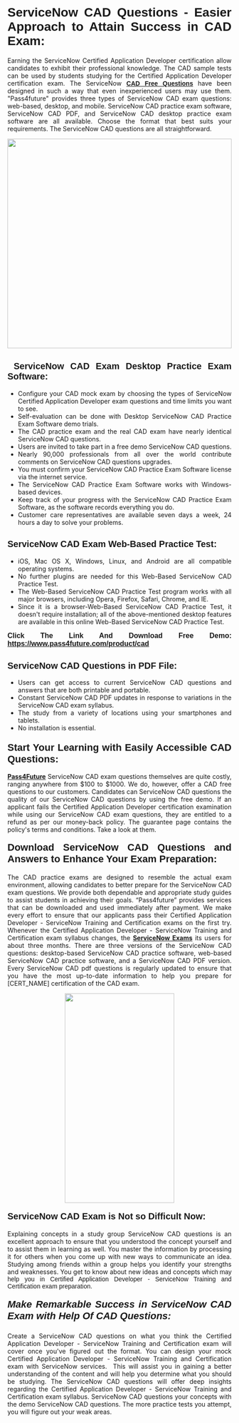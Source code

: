 <h1 style="text-align: justify;"><span style="font-family:Tahoma,Geneva,sans-serif;"><strong>ServiceNow CAD Questions - Easier Approach to Attain Success in CAD Exam:</strong></span></h1>

<p style="text-align: justify;">Earning the ServiceNow Certified Application Developer certification allow candidates to exhibit their professional knowledge. The CAD sample tests can be used by students studying for the Certified Application Developer certification exam. The ServiceNow <a href="https://www.pass4future.com/questions/servicenow/cad"><span style="font-family:Tahoma,Geneva,sans-serif;"><strong>CAD Free Questions</strong></span></a> have been designed in such a way that even inexperienced users may use them. "Pass4future" provides three types of ServiceNow CAD exam questions: web-based, desktop, and mobile. ServiceNow CAD practice exam software, ServiceNow CAD PDF, and ServiceNow CAD desktop practice exam software are all available. Choose the format that best suits your requirements. The ServiceNow CAD questions are all straightforward.</p>

<p style="text-align: justify;"><a href="https://www.pass4future.com/product/cad"><img alt="" src="https://lh3.googleusercontent.com/pw/AM-JKLU5_aushiRQbaoUdVonD_1om6esFnUm_j21jdeI1V3aesz_ETcO2Y8QVj0ZamD1vJ__MzXKNoh3XzzrDTXgudBuMwEatvdphNwcixeZDIncATvFdVanIchOfqVuIJHbWkG03KYMH2pwXnb7WaAnvI3g=w1366-h490-no?authuser=0" style="width: 100%; height: 470px;" /></a></p>

<h2 style="text-align: justify;"><strong><span style="font-family:Tahoma,Geneva,sans-serif;"><span style="font-size:20px;"> ServiceNow CAD Exam Desktop Practice Exam Software:</span></span></strong></h2>

<ul>
	<li style="text-align: justify;">Configure your CAD mock exam by choosing the types of ServiceNow Certified Application Developer exam questions and time limits you want to see.</li>
	<li style="text-align: justify;">Self-evaluation can be done with Desktop ServiceNow CAD Practice Exam Software demo trials.</li>
	<li style="text-align: justify;">The CAD practice exam and the real CAD exam have nearly identical ServiceNow CAD questions.</li>
	<li style="text-align: justify;">Users are invited to take part in a free demo ServiceNow CAD questions.</li>
	<li style="text-align: justify;">Nearly 90,000 professionals from all over the world contribute comments on ServiceNow CAD questions upgrades.</li>
	<li style="text-align: justify;">You must confirm your ServiceNow CAD Practice Exam Software license via the internet service.</li>
	<li style="text-align: justify;">The ServiceNow CAD Practice Exam Software works with Windows-based devices.</li>
	<li style="text-align: justify;">Keep track of your progress with the ServiceNow CAD Practice Exam Software, as the software records everything you do.</li>
	<li style="text-align: justify;">Customer care representatives are available seven days a week, 24 hours a day to solve your problems.</li>
</ul>

<h2 style="text-align: justify;"><span style="font-family:Tahoma,Geneva,sans-serif;"><strong><span style="font-size:20px;">ServiceNow CAD Exam Web-Based Practice Test:</span></strong></span></h2>

<ul>
	<li style="text-align: justify;">iOS, Mac OS X, Windows, Linux, and Android are all compatible operating systems.</li>
	<li style="text-align: justify;">No further plugins are needed for this Web-Based ServiceNow CAD Practice Test.</li>
	<li style="text-align: justify;">The Web-Based ServiceNow CAD Practice Test program works with all major browsers, including Opera, Firefox, Safari, Chrome, and IE.</li>
	<li style="text-align: justify;">Since it is a browser-Web-Based ServiceNow CAD Practice Test, it doesn't require installation; all of the above-mentioned desktop features are available in this online Web-Based ServiceNow CAD Practice Test.</li>
</ul>

<p style="text-align: justify;"><span style="font-family:Tahoma,Geneva,sans-serif;"><span style="font-size:16px;"><strong>Click The Link And Download Free Demo:</strong></span></span> <a href="https://www.pass4future.com/product/cad"><span style="font-family:Tahoma,Geneva,sans-serif;"><span style="font-size:16px;"><strong>https://www.pass4future.com/product/cad</strong></span></span></a></p>

<h2 style="text-align: justify;"><strong><span style="font-family:Tahoma,Geneva,sans-serif;"><span style="font-size:20px;">ServiceNow CAD Questions in PDF File:</span></span></strong></h2>

<ul>
	<li style="text-align: justify;">Users can get access to current ServiceNow CAD questions and answers that are both printable and portable.</li>
	<li style="text-align: justify;">Constant ServiceNow CAD PDF updates in response to variations in the ServiceNow CAD exam syllabus.</li>
	<li style="text-align: justify;">The study from a variety of locations using your smartphones and tablets.</li>
	<li style="text-align: justify;">No installation is essential.</li>
</ul>

<h3 style="text-align: justify;"><span style="font-family:Tahoma,Geneva,sans-serif;"><strong><span style="font-size:22px;">Start Your Learning with Easily Accessible CAD Questions:</span></strong></span></h3>

<p style="text-align: justify;"><strong><a href="https://www.pass4future.com/">Pass4Future</a></strong> ServiceNow CAD exam questions themselves are quite costly, ranging anywhere from $100 to $1000. We do, however, offer a CAD free questions to our customers. Candidates can ServiceNow CAD questions the quality of our ServiceNow CAD questions by using the free demo. If an applicant fails the Certified Application Developer certification examination while using our ServiceNow CAD exam questions, they are entitled to a refund as per our money-back policy. The guarantee page contains the policy's terms and conditions. Take a look at them.</p>

<h4 style="text-align: justify;"><strong><span style="font-family:Tahoma,Geneva,sans-serif;"><span style="font-size:22px;">Download ServiceNow CAD Questions and Answers to Enhance Your Exam Preparation:</span></span></strong></h4>

<p style="text-align: justify;">The CAD practice exams are designed to resemble the actual exam environment, allowing candidates to better prepare for the ServiceNow CAD exam questions. We provide both dependable and appropriate study guides to assist students in achieving their goals. “Pass4future” provides services that can be downloaded and used immediately after payment. We make every effort to ensure that our applicants pass their Certified Application Developer - ServiceNow Training and Certification exams on the first try. Whenever the Certified Application Developer - ServiceNow Training and Certification exam syllabus changes, the <strong><a href="https://www.pass4future.com/servicenow">ServiceNow Exams</a></strong> its users for about three months. There are three versions of the ServiceNow CAD questions: desktop-based ServiceNow CAD practice software, web-based ServiceNow CAD practice software, and a ServiceNow CAD PDF version. Every ServiceNow CAD pdf questions is regularly updated to ensure that you have the most up-to-date information to help you prepare for [CERT_NAME] certification of the CAD exam.</p>

<p style="text-align: center;"><a href="https://www.pass4future.com/product/cad"><img alt="" src="https://lh3.googleusercontent.com/pw/AM-JKLV3yUm3jiqqIo1xIsj1VJ_UeysYexQY-pRYO0rIFl3vg11QZioN-gzffpw2AfKqFynWuvoXOreWrWS0swpr4xmOSWfwII2jvatteuqrfxiWGFBSHPiZUCoi33jqeymK5dmu-0enyX6tayRCAMHw05jv=s617-no?authuser=0" style="width: 70%; height: 470px;" /></a></p>

<h4 style="text-align: justify;"><strong><span style="font-family:Tahoma,Geneva,sans-serif;"><span style="font-size:20px;">ServiceNow CAD Exam is Not so Difficult Now:</span></span></strong></h4>

<p style="text-align: justify;">Explaining concepts in a study group ServiceNow CAD questions is an excellent approach to ensure that you understood the concept yourself and to assist them in learning as well. You master the information by processing it for others when you come up with new ways to communicate an idea. Studying among friends within a group helps you identify your strengths and weaknesses. You get to know about new ideas and concepts <span style="font-family:Tahoma,Geneva,sans-serif;">which may help you in Certified Application Developer - ServiceNow Training and Certification exam preparation.</span></p>

<h5 style="text-align: justify;"><span style="font-family:Tahoma,Geneva,sans-serif;"><span style="font-size:22px;"><strong>Make Remarkable Success in ServiceNow CAD Exam with Help Of CAD Questions:</strong></span></span></h5>

<p style="text-align: justify;">Create a ServiceNow CAD questions on what you think the Certified Application Developer - ServiceNow Training and Certification exam will cover once you've figured out the format. You can design your mock Certified Application Developer - ServiceNow Training and Certification exam with ServiceNow services.  This will assist you in gaining a better understanding of the content and will help you determine what you should be studying. The ServiceNow CAD questions will offer deep insights regarding the Certified Application Developer - ServiceNow Training and Certification exam syllabus. ServiceNow CAD questions your concepts with the demo ServiceNow CAD questions. The more practice tests you attempt, you will figure out your weak areas.</p>
